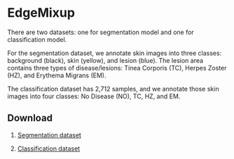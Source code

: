 # EdgeMixup


 
There are two datasets: one for segmentation model and one for classification model. 

For the segmentation dataset, we annotate skin images into three classes: background (black), skin (yellow), and lesion (blue). 
The lesion area contains three types of disease/lesions: Tinea Corporis (TC), Herpes Zoster (HZ), and Erythema Migrans (EM).

<!-- <img width="722" alt="image" src="https://user-images.githubusercontent.com/73618869/158436013-da5dc2ae-be16-4cad-a497-e0b08ff70b1a.png"> -->

The classification dataset has 2,712 samples, and we annotate those skin images into four classes: No Disease (NO), TC, HZ, and EM.

<!-- We use Individual Topology Angle (ITA) for both datastes as a proxy for skin tone labels, and the distribution of skin tones are shown below.

<img width="670" alt="image" src="https://user-images.githubusercontent.com/73618869/158436296-c9dc6e2b-e1f0-4fdd-bdcf-ffc7699c271a.png">

<img width="668" alt="image" src="https://user-images.githubusercontent.com/73618869/158437478-ff5c19fa-c8fe-4dee-bc42-70e6067a0a8c.png"> -->

<h2>Download</h2>

1. [Segmentation dataset](https://anonymfile.com/7P2Xb/03-032023.zip)

2. [Classification dataset](https://anonymfile.com/bVzrd/lyme-data.zip)
